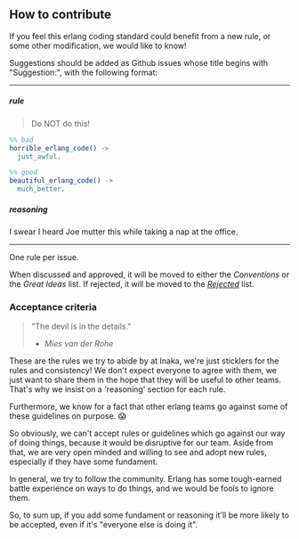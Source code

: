 ## How to contribute

If you feel this erlang coding standard could benefit from a new rule, or some other modification, we would like to know!

Suggestions should be added as Github issues whose title begins with "Suggestion:", with the following format:

***
##### rule
> Do NOT do this!

```erlang
%% bad
horrible_erlang_code() ->
  just_awful.

%% good
beautiful_erlang_code() ->
  much_better.
```

##### reasoning
I swear I heard Joe mutter this while taking a nap at the office.

***

One rule per issue.

When discussed and approved, it will be moved to either the *Conventions* or the *Great Ideas* list. If rejected, it will be moved to the [*Rejected*](REJECTED.md) list.

### Acceptance criteria

> "The devil is in the details."
> - _Mies van der Rohe_

These are the rules we try to abide by at Inaka, we're just sticklers for the rules and consistency! We don't expect everyone to agree with them, we just want to share them in the hope that they will be useful to other teams. That's why we insist on a 'reasoning' section for each rule.

Furthermore, we know for a fact that other erlang teams go against some of these guidelines on purpose. :scream:

So obviously, we can't accept rules or guidelines which go against our way of doing things, because it would be disruptive for our team.
Aside from that, we are very open minded and willing to see and adopt new rules, especially if they have some fundament.

In general, we try to follow the community. Erlang has some tough-earned battle experience on ways to do things, and we would be fools to ignore them.

So, to sum up, if you add some fundament or reasoning it'll be more likely to be accepted, even if it's "everyone else is doing it".
